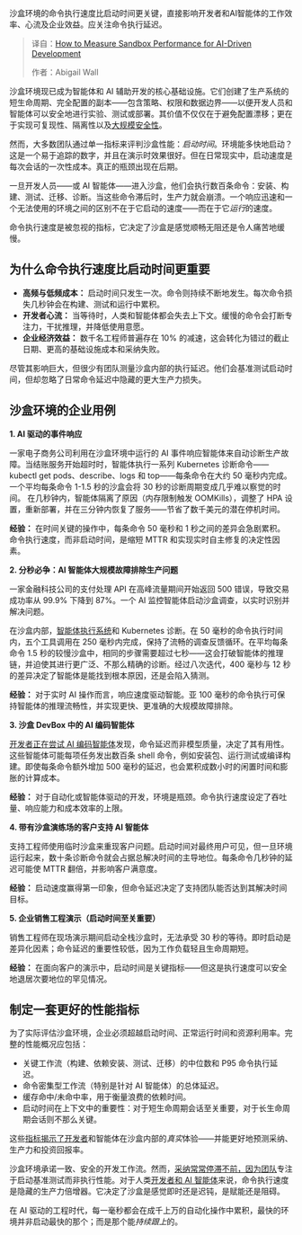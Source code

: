 <!--
title: AI驱动开发：沙盒性能测量全攻略
cover: https://cdn.thenewstack.io/media/2025/10/2fcf38f2-markus-spiske-8edohgxqtui-unsplash-scaled.jpg
summary: 沙盒环境的命令执行速度比启动时间更关键，直接影响开发者和AI智能体的工作效率、心流及企业效益。应关注命令执行延迟。
-->

沙盒环境的命令执行速度比启动时间更关键，直接影响开发者和AI智能体的工作效率、心流及企业效益。应关注命令执行延迟。

> 译自：[How to Measure Sandbox Performance for AI-Driven Development](https://thenewstack.io/how-to-measure-sandbox-performance-for-ai-driven-development/)
> 
> 作者：Abigail Wall

沙盒环境现已成为智能体和 AI 辅助开发的核心基础设施。它们创建了生产系统的短生命周期、完全配置的副本——包含策略、权限和数据边界——以便开发人员和智能体可以安全地进行实验、测试或部署。其价值不仅仅在于避免配置漂移；更在于实现可复现性、隔离性以及[大规模安全性](https://thenewstack.io/infrastructure-as-code-increase-security-scale-development/)。

然而，大多数团队通过单一指标来评判沙盒性能：*启动时间*。环境能多快地启动？这是一个易于追踪的数字，并且在演示时效果很好。但在日常现实中，启动速度是每次会话的一次性成本。真正的瓶颈出现在后期。

一旦开发人员——或 AI 智能体——进入沙盒，他们会执行数百条命令：安装、构建、测试、迁移、诊断。当这些命令滞后时，生产力就会崩溃。一个响应迅速和一个无法使用的环境之间的区别不在于它启动的速度——而在于它*运行*的速度。

命令执行速度是被忽视的指标，它决定了沙盒是感觉顺畅无阻还是令人痛苦地缓慢。

## 为什么命令执行速度比启动时间更重要

*   **高频与低频成本：** 启动时间只发生一次。命令则持续不断地发生。每次命令损失几秒钟会在构建、测试和运行中累积。
*   **开发者心流：** 当等待时，人类和智能体都会失去上下文。缓慢的命令会打断专注力，干扰推理，并降低使用意愿。
*   **企业经济效益：** 数千名工程师普遍存在 10% 的减速，这会转化为错过的截止日期、更高的基础设施成本和采纳失败。

尽管其影响巨大，但很少有团队测量沙盒内部的执行延迟。他们会基准测试启动时间，但却忽略了日常命令延迟中隐藏的更大生产力损失。

## 沙盒环境的企业用例

**1. AI 驱动的事件响应**

一家电子商务公司利用在沙盒环境中运行的 AI 事件响应智能体来自动诊断生产故障。当结账服务开始超时时，智能体执行一系列 Kubernetes 诊断命令——kubectl get pods、describe、logs 和 top——每条命令在大约 50 毫秒内完成。一个平均每条命令 1-1.5 秒的沙盒会将 30 秒的诊断周期变成几乎难以察觉的时间。
在几秒钟内，智能体隔离了原因（内存限制触发 OOMKills），调整了 HPA 设置，重新部署，并在三分钟内恢复了服务——节省了数千美元的潜在停机时间。

**经验：** 在时间关键的操作中，每条命令 50 毫秒和 1 秒之间的差异会急剧累积。命令执行速度，而非启动时间，是缩短 MTTR 和实现实时自主修复的决定性因素。

**2. 分秒必争：AI 智能体大规模故障排除生产问题**

一家金融科技公司的支付处理 API 在高峰流量期间开始返回 500 错误，导致交易成功率从 99.9% 下降到 87%。一个 AI 监控智能体启动沙盒调查，以实时识别并解决问题。

在沙盒内部，[智能体执行系统](https://thenewstack.io/agentic-ai-tools-for-building-and-managing-agentic-systems/)和 Kubernetes 诊断。在 50 毫秒的命令执行时间内，五个工具调用在 250 毫秒内完成，保持了流畅的调查反馈循环。在平均每条命令 1.5 秒的较慢沙盒中，相同的步骤需要超过七秒——这会打破智能体的推理链，并迫使其进行更广泛、不那么精确的诊断。经过八次迭代，400 毫秒与 12 秒的差异决定了智能体是能找到根本原因，还是会陷入猜测。

**经验：** 对于实时 AI 操作而言，响应速度驱动智能。亚 100 毫秒的命令执行可保持智能体的推理流畅性，并实现更快、更准确的大规模故障排除。

**3. 沙盒 DevBox 中的 AI 编码智能体**

[开发者正在尝试 AI 编码智能体](https://thenewstack.io/ai-coding-agents-level-up-from-helpers-to-team-players/)发现，命令延迟而非模型质量，决定了其有用性。这些智能体可能每项任务发出数百条 shell 命令，例如安装包、运行测试或编译构建。即使每条命令额外增加 500 毫秒的延迟，也会累积成数小时的闲置时间和膨胀的计算成本。

**经验：** 对于自动化或智能体驱动的开发，环境是瓶颈。命令执行速度设定了吞吐量、响应能力和成本效率的上限。

**4. 带有沙盒演练场的客户支持 AI 智能体**

支持工程师使用临时沙盒来重现客户问题。启动时间对最终用户可见，但一旦环境运行起来，数十条诊断命令就会占据总解决时间的主导地位。每条命令几秒钟的延迟可能使 MTTR 翻倍，并影响客户满意度。

**经验：** 启动速度赢得第一印象，但命令延迟决定了支持团队能否达到其解决时间目标。

**5. 企业销售工程演示（启动时间至关重要）**

销售工程师在现场演示期间启动全栈沙盒时，无法承受 30 秒的等待。即时启动是差异化因素；命令延迟的重要性较低，因为工作负载轻且生命周期短。

**经验：** 在面向客户的演示中，启动时间是关键指标——但这是执行速度可以安全地退居次要地位的罕见情况。

## 制定一套更好的性能指标

为了实际评估沙盒环境，企业必须超越启动时间、正常运行时间和资源利用率。完整的性能概况应包括：

*   关键工作流（构建、依赖安装、测试、迁移）的中位数和 P95 命令执行延迟。
*   命令密集型工作流（特别是针对 AI 智能体）的总体延迟。
*   缓存命中/未命中率，用于衡量浪费的依赖时间。
*   启动时间在上下文中的重要性：对于短生命周期会话至关重要，对于长生命周期会话则不那么关键。

这些[指标揭示了开发者](https://thenewstack.io/how-intercom-ships-industry-leading-developer-experience/)和智能体在沙盒内部的*真实*体验——并能更好地预测采纳、生产力和投资回报率。

沙盒环境承诺一致、安全的开发工作流。然而，[采纳常常停滞不前，因为团队](https://thenewstack.io/platform-teams-adopt-these-7-developer-productivity-drivers/)专注于启动基准测试而非执行性能。对于人类[开发者和 AI 智能体](https://thenenewstack.io/how-warp-went-from-terminal-to-agentic-development-environment/)来说，命令执行速度是隐藏的生产力倍增器。它决定了沙盒是感觉即时还是迟钝，是赋能还是阻碍。

在 AI 驱动的工程时代，每一毫秒都会在成千上万的自动化操作中累积，最快的环境并非启动最快的那个；而是那个能*持续跟上*的。